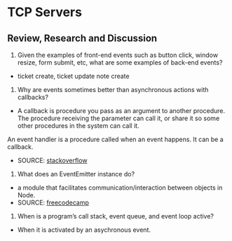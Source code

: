 # TCP Servers

## Review, Research and Discussion

1. Given the examples of front-end events such as button click, window resize, form submit, etc, what are some examples of back-end events?
- ticket create, ticket update note create
1. Why are events sometimes better than asynchronous actions with callbacks?
- A callback is procedure you pass as an argument to another procedure. The procedure receiving the parameter can call it, or share it so some other procedures in the system can call it.

An event handler is a procedure called when an event happens. It can be a callback.
- SOURCE: [stackoverflow](https://stackoverflow.com/questions/2069763/difference-between-event-handlers-and-callbacks#:~:text=Usually%20the%20myaction%20program%20will,for%20a%20more%20responsive%20GUI.&text=A%20callback%20is%20procedure%20you%20pass%20as%20an%20argument%20to%20another%20procedure.)
1. What does an EventEmitter instance do?
-  a module that facilitates communication/interaction between objects in Node. 
- SOURCE: [freecodecamp](https://www.freecodecamp.org/news/how-to-code-your-own-event-emitter-in-node-js-a-step-by-step-guide-e13b7e7908e1/)
1. When is a program’s call stack, event queue, and event loop active?
- When it is activated by an asychronous event.